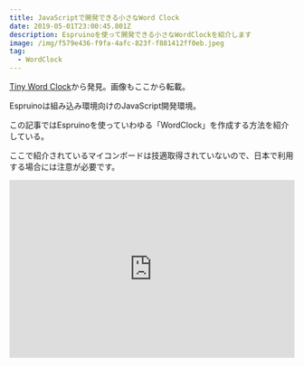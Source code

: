 ```yaml
---
title: JavaScriptで開発できる小さなWord Clock
date: 2019-05-01T23:00:45.801Z
description: Espruinoを使って開発できる小さなWordClockを紹介します
image: /img/f579e436-f9fa-4afc-823f-f881412ff0eb.jpeg
tag:
  - WordClock
---
```

[Tiny Word Clock](http://www.espruino.com/Tiny+Word+Clock)から発見。画像もここから転載。

Espruinoは組み込み環境向けのJavaScript開発環境。

この記事ではEspruinoを使っていわゆる「WordClock」を作成する方法を紹介している。

ここで紹介されているマイコンボードは技適取得されていないので、日本で利用する場合には注意が必要です。

<iframe width="100%" height="315" src="https://www.youtube.com/embed/NL0ehzrf1qQ" frameborder="0" allow="accelerometer; autoplay; encrypted-media; gyroscope; picture-in-picture" allowfullscreen></iframe>

